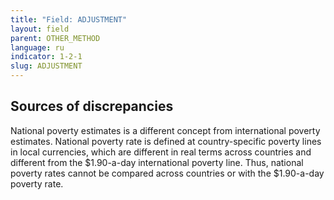 ```yaml
---
title: "Field: ADJUSTMENT"
layout: field
parent: OTHER_METHOD
language: ru
indicator: 1-2-1
slug: ADJUSTMENT
---
```

## Sources of discrepancies

National poverty estimates is a different concept from international poverty estimates. National poverty rate is defined at country-specific poverty lines in local currencies, which are different in real terms across countries and different from the $1.90-a-day international poverty line. Thus, national poverty rates cannot be compared across countries or with the $1.90-a-day poverty rate.